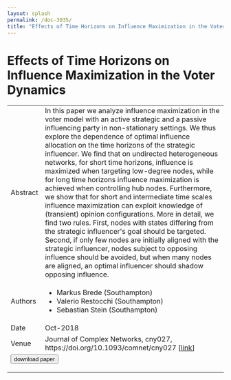 ```yaml
---
layout: splash
permalink: /doc-3035/
title: "Effects of Time Horizons on Influence Maximization in the Voter Dynamics"
---
```


# Effects of Time Horizons on Influence Maximization in the Voter Dynamics

<table>
    <tbody>
    <tr>
        <td>Abstract</td>
        <td>In this paper we analyze influence maximization in the voter model with an active strategic and a passive influencing party in non-stationary settings. We thus explore the dependence of optimal influence allocation on the time horizons of the strategic influencer. We find that on undirected heterogeneous networks, for short time horizons, influence is maximized when targeting low-degree nodes, while for long time horizons influence maximization is achieved when controlling hub nodes. Furthermore, we show that for short and intermediate time scales influence maximization can exploit knowledge of (transient) opinion configurations. More in detail, we find two rules. First, nodes with states differing from the strategic influencer's goal should be targeted. Second, if only few nodes are initially aligned with the strategic influencer, nodes subject to opposing influence should be avoided, but when many nodes are aligned, an optimal influencer should shadow opposing influence.</td>
    </tr>
    <tr>
        <td>Authors</td>
        <td>
            <ul>
                <li>Markus Brede (Southampton)</li>
                <li>Valerio Restocchi (Southampton)</li>
                <li>Sebastian Stein (Southampton)</li>
            </ul>
        </td>
    </tr>
    <tr>
        <td>Date</td>
        <td>Oct-2018</td>
    </tr>
    <tr>
        <td>Venue</td>
        <td>Journal of Complex Networks, cny027, https://doi.org/10.1093/comnet/cny027 [<a href="https://academic.oup.com/comnet/advance-article-abstract/doi/10.1093/comnet/cny027/5149693?redirectedFrom=fulltext">link</a>]</td>
    </tr>
        <tr>
            <td colspan="2">
                <form method="get" action="https://academic.oup.com/comnet/advance-article-abstract/doi/10.1093/comnet/cny027/5149693?redirectedFrom=fulltext">
                    <button type="submit">download paper</button>
                </form>
            </td>
        </tr>
    </tbody>
</table>
